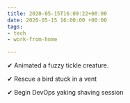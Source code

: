 ```yaml
---
title: 2020-05-15T16:09:22+00:00
date: 2020-05-15 16:00:00 +00:00
tags:
- tech
- work-from-home

---
```

✔ Animated a fuzzy tickle creature. 

✔ Rescue a bird stuck in a vent 

✔ Begin DevOps yaking shaving session